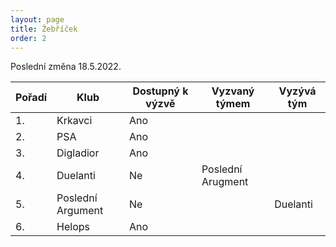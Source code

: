 ```yaml
---
layout: page
title: Žebříček
order: 2
---
```


Poslední změna 18.5.2022.

| Pořadí | Klub              | Dostupný k výzvě | Vyzvaný týmem     | Vyzývá tým        |
| ------ | ----------------- | ---------------- | -------------     | ----------------- |
| 1.     | Krkavci           | Ano              |                   |                   |
| 2.     | PSA               | Ano              |                   |                   |
| 3.     | Digladior         | Ano              |                   |                   |
| 4.     | Duelanti          | Ne               | Poslední Arugment |                   |
| 5.     | Poslední Argument | Ne               |                   | Duelanti          |
| 6.     | Helops            | Ano              |                   |                   |
